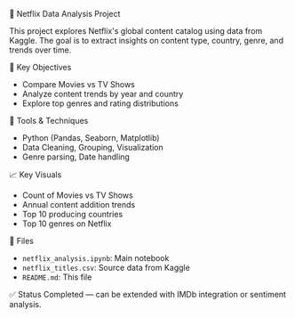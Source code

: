 🍿 Netflix Data Analysis Project

This project explores Netflix's global content catalog using data from Kaggle. The goal is to extract insights on content type, country, genre, and trends over time.

 📌 Key Objectives
- Compare Movies vs TV Shows
- Analyze content trends by year and country
- Explore top genres and rating distributions

 🔧 Tools & Techniques
- Python (Pandas, Seaborn, Matplotlib)
- Data Cleaning, Grouping, Visualization
- Genre parsing, Date handling

 📈 Key Visuals
- Count of Movies vs TV Shows
- Annual content addition trends
- Top 10 producing countries
- Top 10 genres on Netflix

 📂 Files
- `netflix_analysis.ipynb`: Main notebook
- `netflix_titles.csv`: Source data from Kaggle
- `README.md`: This file

 ✅ Status
Completed — can be extended with IMDb integration or sentiment analysis.

